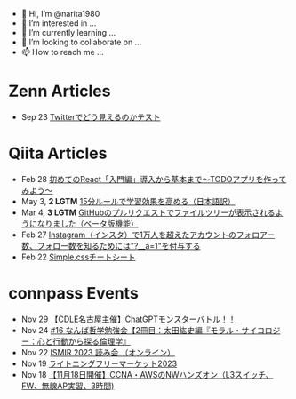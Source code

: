 - 👋 Hi, I’m @narita1980
- 👀 I’m interested in ...
- 🌱 I’m currently learning ...
- 💞️ I’m looking to collaborate on ...
- 📫 How to reach me ...

# Zenn Articles

<!-- profile updater begin: zenn -->
- Sep 23 [Twitterでどう見えるのかテスト](https://zenn.dev/narita1980/articles/cbb21f8d7f785752d6ac)
<!-- profile updater end: zenn -->

# Qiita Articles

<!-- profile updater begin: qiita -->
- Feb 28 [初めてのReact「入門編」導入から基本まで〜TODOアプリを作ってみよう〜](https://qiita.com/narita1980/items/49df43425ba2400bd0c2)
- May 3, **2 LGTM** [15分ルールで学習効果を高める（日本語訳）](https://qiita.com/narita1980/items/d0ad5246344fc6e4380f)
- Mar 4, **3 LGTM** [GitHubのプルリクエストでファイルツリーが表示されるようになりました（ベータ版機能）](https://qiita.com/narita1980/items/bee2c5232342a51e0415)
- Feb 27 [Instagram（インスタ）で1万人を超えたアカウントのフォロアー数、フォロー数を知るためには"?__a=1"を付与する](https://qiita.com/narita1980/items/630b7014fa893461b991)
- Feb 22 [Simple.cssチートシート](https://qiita.com/narita1980/items/fd2ccf0e91944aab9fd5)
<!-- profile updater end: qiita -->

# connpass Events

<!-- profile updater begin: connpass -->
- Nov 29 [【CDLE名古屋主催】ChatGPTモンスターバトル！！](https://cdlenagoya.connpass.com/event/300822/)
- Nov 24 [#16 なんば哲学勉強会【2冊目：太田紘史編『モラル・サイコロジー：心と行動から探る倫理学』](https://philmath0820.connpass.com/event/302025/)
- Nov 22 [ISMIR 2023 読み会 （オンライン）](https://jamir.connpass.com/event/292621/)
- Nov 19 [ライトニングフリーマーケット2023](https://diamondhands.connpass.com/event/301654/)
- Nov 18 [【11月18日開催】CCNA・AWSのNWハンズオン（L3スイッチ、FW、無線AP実習、3時間)](https://networktraining.connpass.com/event/301984/)
<!-- profile updater end: connpass -->

<!---
narita1980/narita1980 is a ✨ special ✨ repository because its `README.md` (this file) appears on your GitHub profile.
You can click the Preview link to take a look at your changes.
--->
